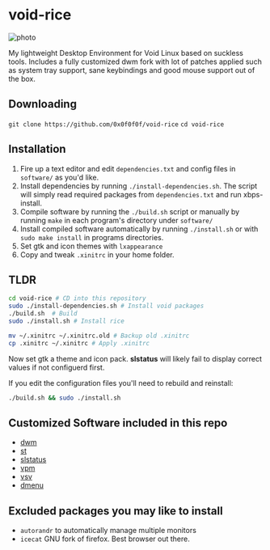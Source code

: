# void-rice

![photo](https://raw.githubusercontent.com/0x0f0f0f/void-rice/master/screenshot.png)

My lightweight Desktop Environment for Void Linux based on suckless tools.
Includes a fully customized dwm fork with lot of patches applied such as  system tray support, sane keybindings and good mouse support out of the box.

## Downloading

`git clone https://github.com/0x0f0f0f/void-rice`
`cd void-rice`

## Installation

1) Fire up a text editor and edit `dependencies.txt` and config files in `software/` as you'd like. 
2) Install dependencies by running `./install-dependencies.sh`. The script will simply read required packages from `dependencies.txt` and run xbps-install.
3) Compile software by running the `./build.sh` script or manually by running `make` in each program's directory under `software/`
4) Install compiled software automatically by running `./install.sh` or with `sudo make install` in programs directories.
5) Set gtk and icon themes with `lxappearance`
6) Copy and tweak `.xinitrc` in your home folder.

## TLDR
```sh
cd void-rice # CD into this repository
sudo ./install-dependencies.sh # Install void packages
./build.sh  # Build
sudo ./install.sh # Install rice

mv ~/.xinitrc ~/.xinitrc.old # Backup old .xinitrc
cp .xinitrc ~/.xinitrc # Apply .xinitrc
```

Now set gtk a theme and icon pack. **slstatus** will likely fail to display correct values if not configuerd first.

If you edit the configuration files you'll need to rebuild and reinstall:
```sh
./build.sh && sudo ./install.sh
```

## Customized Software included in this repo
* [dwm](https://dwm.suckless.org/)
* [st](https://st.suckless.org/)
* [slstatus](https://tools.suckless.org/slstatus/)
* [vpm](https://github.com/bahamas10/vpm)
* [vsv](https://github.com/bahamas10/vsv)
* [dmenu](https://tools.suckless.org/dmenu/)
  

## Excluded packages you may like to install
* `autorandr` to automatically manage multiple monitors
* `icecat` GNU fork of firefox. Best browser out there.